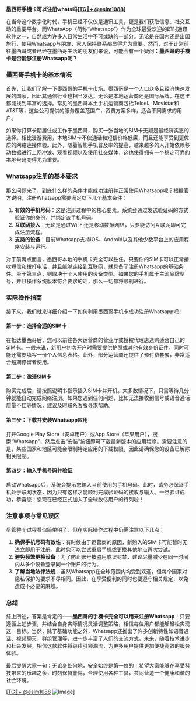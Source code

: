 **墨西哥手機卡可以注册whats吗[[TG💪+ @esim1088](https://t.me/s/esim1088)]**

在当今这个数字化时代，手机已经不仅仅是通讯工具，更是我们获取信息、社交互动的重要平台。而WhatsApp（简称“Whatsapp”）作为全球最受欢迎的即时通讯软件之一，自然成为许多人日常生活中不可或缺的一部分。无论是在国内还是出国旅行，使用Whatsapp与朋友、家人保持联系都显得尤为重要。然而，对于计划前往墨西哥或者已经在墨西哥生活的朋友们来说，可能会有一个疑问：**墨西哥的手機卡是否能够注册Whatsapp呢？**

### 墨西哥手机卡的基本情况

首先，让我们了解一下墨西哥的手机卡市场。墨西哥是一个人口众多且经济快速发展的国家，因此其通信行业也相当发达。无论是本地运营商还是国际品牌，在这里都能找到丰富的选择。常见的墨西哥本土手机运营商包括Telcel、Movistar和AT&T等，这些公司提供的服务覆盖范围广，资费方案多样，适合不同需求的用户。

如果你打算长期居住或工作于墨西哥，购买一张当地的SIM卡无疑是最经济实惠的选择。相比漫游费用，本地SIM卡不仅通话和短信价格低廉，而且还能享受到更优质的网络连接体验。此外，随着智能手机普及率的提高，越来越多的人开始依赖移动数据进行上网冲浪、观看视频以及使用社交媒体，这也使得拥有一个稳定可靠的本地号码变得尤为重要。

### Whatsapp注册的基本要求

那么问题来了，到底什么样的条件才能成功注册并正常使用Whatsapp呢？根据官方说明，注册Whatsapp需要满足以下几个基本条件：

1. **有效的手机号码**：这是注册过程中的核心要素。系统会通过发送验证码的方式验证你的身份，并绑定该手机号码。
2. **互联网接入**：无论是通过Wi-Fi还是移动数据网络，只要能访问互联网即可完成注册流程。
3. **支持的设备**：目前Whatsapp支持iOS、Android以及其他少数平台上的应用程序安装与运行。

对于前两点而言，墨西哥本地的手机卡完全可以胜任。只要你的SIM卡可以正常接收短信和拨打电话，并且能够连接到互联网，就具备了注册Whatsapp的基础条件。至于第三点，则取决于个人使用的设备类型。如果您的手机属于主流品牌型号，并且操作系统版本符合要求的话，那么一切都将顺利进行。

### 实际操作指南

接下来，我们就来详细介绍一下如何利用墨西哥手机卡成功注册Whatsapp吧！

#### 第一步：选择合适的SIM卡
在抵达墨西哥后，您可以前往各大运营商的营业厅或授权代理店选购适合自己的SIM卡。一般来说，新用户初次开户时需要提供护照或其他有效身份证件，同时可能还需要填写一份个人信息表格。此外，部分运营商还提供了预付费套餐，非常适合短期停留者使用。

#### 第二步：激活SIM卡
购买完成后，请按照说明书指示插入SIM卡并开机。大多数情况下，只需等待几分钟就能自动完成网络注册。如果您遇到任何问题，比如无法接收到信号或语音通话质量不佳等情况，建议及时联系客服寻求帮助。

#### 第三步：下载并安装Whatsapp应用
打开Google Play Store（安卓用户）或App Store（苹果用户），搜索“Whatsapp”，然后点击“安装”按钮即可下载最新版本的应用程序。需要注意的是，某些国家和地区可能会限制特定应用的下载权限，因此请确保您的设备已解除相关限制。

#### 第四步：输入手机号码并验证
启动Whatsapp后，系统会提示您输入当前使用的手机号码。此时，请务必保证手机处于联网状态，因为只有这样才能顺利完成验证码的接收与输入。一旦验证成功，恭喜您！您现在已经正式加入了全球数亿用户的行列啦！

### 注意事项与常见误区

尽管整个过程看似简单明了，但在实际操作过程中仍需注意以下几点：

1. **确保手机号码有效性**：有时候由于运营商的原因，新购入的SIM卡可能暂时无法立即用于注册。此时您可以尝试重启手机或更换其他地点再次尝试。
2. **避免频繁更换设备**：为了防止账号被盗用或误封禁，建议尽量减少在同一时间内从多个设备登录同一个账户的行为。
3. **了解当地法律法规**：虽然Whatsapp在全球范围内均受到欢迎，但每个国家对隐私保护的要求不尽相同。因此，在享受便利的同时也要遵守相关规定，以免造成不必要的麻烦。

### 总结

综上所述，答案是肯定的——**墨西哥的手機卡完全可以用来注册Whatsapp**！只要遵循上述步骤，并结合自身实际情况灵活调整策略，相信每位用户都能够轻松实现这一目标。当然，除了基础功能之外，Whatsapp还推出了许多创新特性如语音通话、视频聊天、群组管理等，进一步丰富了人们的交流方式。未来，随着技术进步和社会发展，相信这款软件将继续引领潮流，为更多用户提供更加便捷高效的服务体验。

最后提醒大家一句：无论身处何地，安全始终是第一位的！希望大家能够在享受科技带来的乐趣之余，时刻保持警惕，合理使用各种工具，共同营造一个健康和谐的社会环境。

[[TG💪+ @esim1088](https://t.me/s/esim1088) ![Image](https://i.postimg.cc/4NQfJmqS/Snipaste-2025-05-13-00-14-12.png)]